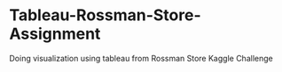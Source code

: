 # Tableau-Rossman-Store-Assignment
Doing visualization using tableau from Rossman Store Kaggle Challenge
